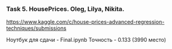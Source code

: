### Task 5. HousePrices. Oleg, Lilya, Nikita. 
https://www.kaggle.com/c/house-prices-advanced-regression-techniques/submissions

Ноутбук для сдачи -  Final.ipynb
Точность - 0.133 (3990 место)
